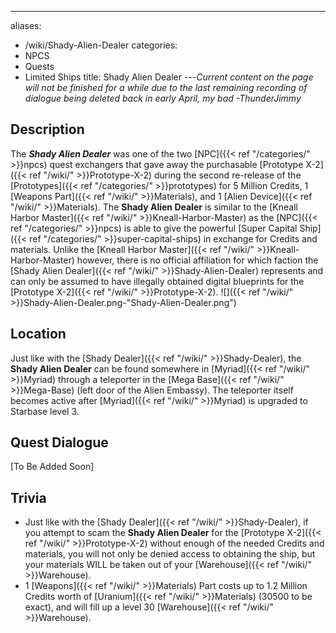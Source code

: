 ---
aliases:
- /wiki/Shady-Alien-Dealer
categories:
- NPCS
- Quests
- Limited Ships
title: Shady Alien Dealer
---_Current content on the page will not be finished for a while due to the last remaining recording of dialogue being deleted back in early April, my bad -ThunderJimmy_

## Description

The **_Shady Alien Dealer_** was one of the two [NPC]({{< ref "/categories/" >}}npcs) quest exchangers that gave away the purchasable [Prototype X-2]({{< ref "/wiki/" >}}Prototype-X-2) during the second re-release of the [Prototypes]({{< ref "/categories/" >}}prototypes) for 5 Million Credits, 1 [Weapons Part]({{< ref "/wiki/" >}}Materials), and 1 [Alien Device]({{< ref "/wiki/" >}}Materials). The **Shady Alien Dealer** is similar to the [Kneall Harbor Master]({{< ref "/wiki/" >}}Kneall-Harbor-Master) as the [NPC]({{< ref "/categories/" >}}npcs) is able to give the powerful [Super Capital Ship]({{< ref "/categories/" >}}super-capital-ships) in exchange for Credits and materials. Unlike the [Kneall Harbor Master]({{< ref "/wiki/" >}}Kneall-Harbor-Master) however, there is no official affiliation for which faction the [Shady Alien Dealer]({{< ref "/wiki/" >}}Shady-Alien-Dealer) represents and can only be assumed to have illegally obtained digital blueprints for the [Prototype X-2]({{< ref "/wiki/" >}}Prototype-X-2). ![]({{< ref "/wiki/" >}}Shady-Alien-Dealer.png-"Shady-Alien-Dealer.png")

## Location

Just like with the [Shady Dealer]({{< ref "/wiki/" >}}Shady-Dealer), the **Shady Alien Dealer** can be found somewhere in [Myriad]({{< ref "/wiki/" >}}Myriad) through a teleporter in the [Mega Base]({{< ref "/wiki/" >}}Mega-Base) (left door of the Alien Embassy). The teleporter itself becomes active after [Myriad]({{< ref "/wiki/" >}}Myriad) is upgraded to Starbase level 3.

## Quest Dialogue 

[To Be Added Soon]

## Trivia

- Just like with the [Shady Dealer]({{< ref "/wiki/" >}}Shady-Dealer), if you attempt to scam the **Shady Alien Dealer** for the [Prototype X-2]({{< ref "/wiki/" >}}Prototype-X-2) without enough of the needed Credits and materials, you will not only be denied access to obtaining the ship, but your materials WILL be taken out of your [Warehouse]({{< ref "/wiki/" >}}Warehouse).
- 1 [Weapons]({{< ref "/wiki/" >}}Materials) Part costs up to 1.2 Million Credits worth of [Uranium]({{< ref "/wiki/" >}}Materials) (30500 to be exact), and will fill up a level 30 [Warehouse]({{< ref "/wiki/" >}}Warehouse).